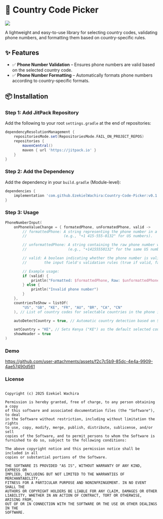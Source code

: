 # 📱 Country Code Picker  

[![](https://jitpack.io/v/EzekielWachira/Country-Code-Picker.svg)](https://jitpack.io/#EzekielWachira/Country-Code-Picker)

A lightweight and easy-to-use library for selecting country codes, validating phone numbers, and formatting them based on country-specific rules.  

## ✨ Features  
- ✅ **Phone Number Validation** – Ensures phone numbers are valid based on the selected country code.  
- ✅ **Phone Number Formatting** – Automatically formats phone numbers according to country-specific formats.  

## 📦 Installation  

### Step 1: Add JitPack Repository  
Add the following to your root `settings.gradle` at the end of repositories:  

```gradle
dependencyResolutionManagement {
    repositoriesMode.set(RepositoriesMode.FAIL_ON_PROJECT_REPOS)
    repositories {
        mavenCentral()
        maven { url 'https://jitpack.io' }
    }
}
```
### Step 2: Add the Dependency
Add the dependency in your `build.gradle` (Module-level):

```gradle
dependencies {
    implementation 'com.github.EzekielWachira:Country-Code-Picker:v0.1.2'
}
```

### Step 3: Usage

```kt
PhoneNumberInput(
    onPhoneValueChange = { formatedPhone, unFormatedPhone, valid ->
        // formattedPhone: A string representing the phone number in a user-friendly format 
        //                 (e.g., "+1 415-555-0132" for US numbers).

        // unformattedPhone: A string containing the raw phone number without any formatting
        //                   (e.g., "+14155550132" for the same US number).

        // valid: A boolean indicating whether the phone number is valid based on 
        //        the input field's validation rules (true if valid, false otherwise).

        // Example usage:
        if (valid) {
            println("Formatted: $formattedPhone, Raw: $unformattedPhone")
        } else {
            println("Invalid phone number")
        }
    },
    countriesToShow = listOf(
        "US", "GB", "KE", "FR", "AU", "BR", "CA", "CN"
    ), // List of country codes for selectable countries in the phone input UI.

    autoDetectCountry = true, // Automatic country detection based on SIM/network.

    setCountry = "KE", // Sets Kenya ("KE") as the default selected country.
    showHeader = true
)
```
 ### Demo


https://github.com/user-attachments/assets/f2c7c5b9-85dc-4e4a-9909-4ae57490d561


### License

````MIT License

Copyright (c) 2025 Ezekiel Wachira

Permission is hereby granted, free of charge, to any person obtaining a copy
of this software and associated documentation files (the "Software"), to deal
in the Software without restriction, including without limitation the rights
to use, copy, modify, merge, publish, distribute, sublicense, and/or sell
copies of the Software, and to permit persons to whom the Software is
furnished to do so, subject to the following conditions:

The above copyright notice and this permission notice shall be included in all
copies or substantial portions of the Software.

THE SOFTWARE IS PROVIDED "AS IS", WITHOUT WARRANTY OF ANY KIND, EXPRESS OR
IMPLIED, INCLUDING BUT NOT LIMITED TO THE WARRANTIES OF MERCHANTABILITY,
FITNESS FOR A PARTICULAR PURPOSE AND NONINFRINGEMENT. IN NO EVENT SHALL THE
AUTHORS OR COPYRIGHT HOLDERS BE LIABLE FOR ANY CLAIM, DAMAGES OR OTHER
LIABILITY, WHETHER IN AN ACTION OF CONTRACT, TORT OR OTHERWISE, ARISING FROM,
OUT OF OR IN CONNECTION WITH THE SOFTWARE OR THE USE OR OTHER DEALINGS IN THE
SOFTWARE.
````

